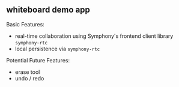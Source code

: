## whiteboard demo app

Basic Features:
 - real-time collaboration using Symphony's frontend client library `symphony-rtc`
 - local persistence via `symphony-rtc`

Potential Future Features:
 - erase tool
 - undo / redo
